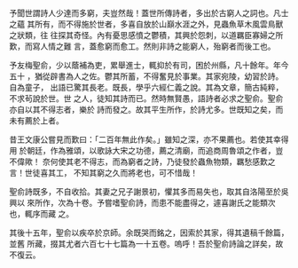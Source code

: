 予聞世謂詩人少達而多窮，夫豈然哉！蓋世所傳詩者，多出於古窮人之詞也。凡士之蘊
其所有，而不得施於世者，多喜自放於山巔水涯之外，見蟲魚草木風雲鳥獸之狀類，往
往探其奇怪。內有憂思感憤之鬱積，其興於怨刺，以道羈臣寡婦之所歎，而寫人情之難
言，蓋愈窮而愈工。然則非詩之能窮人，殆窮者而後工也。

予友梅聖俞，少以蔭補為吏，累舉進士，輒抑於有司，困於州縣，凡十餘年。年今五十
，猶從辟書為人之佐。鬱其所蓄，不得奮見於事業。其家宛陵，幼習於詩。自為童子，
出語已驚其長老。既長，學乎六經仁義之說。其為文章，簡古純粹，不求茍說於世。世
之人，徒知其詩而已。然時無賢愚，語詩者必求之聖俞。聖俞亦自以其不得志者，樂於
詩而發之。故其平生所作，於詩尤多。世既知之矣，而未有薦於上者。

昔王文康公嘗見而歎曰：「二百年無此作矣。」雖知之深，亦不果薦也。若使其幸得用
於朝廷，作為雅頌，以歌詠大宋之功德，薦之清廟，而追商周魯頌之作者，豈不偉歟！
奈何使其老不得志，而為窮者之詩，乃徒發於蟲魚物類，羈愁感歎之言！世徒喜其工，
不知其窮之久而將老也，可不惜哉！

聖俞詩既多，不自收拾。其妻之兄子謝景初，懼其多而易失也，取其自洛陽至於吳興以
來所作，次為十卷。予嘗嗜聖俞詩，而患不能盡得之，遽喜謝氏之能類次也，輒序而藏
之。

其後十五年，聖俞以疾卒於京師。余既哭而銘之，因索於其家，得其遺稿千餘篇，並舊
所藏，掇其尤者六百七十七篇為一十五卷。嗚呼！吾於聖俞詩論之詳矣，故不復云。

